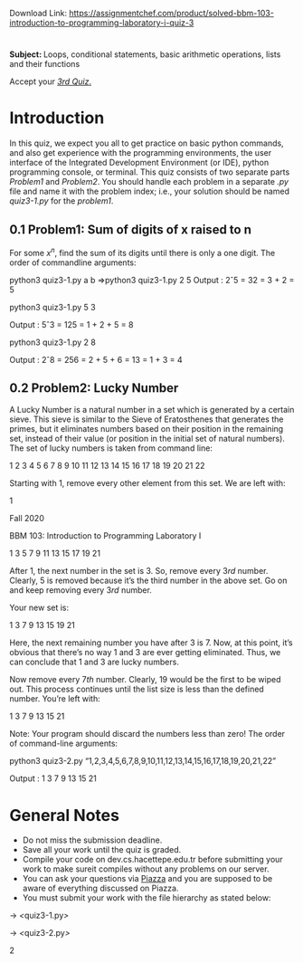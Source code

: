 Download Link: https://assignmentchef.com/product/solved-bbm-103-introduction-to-programming-laboratory-i-quiz-3
<br>
<h1></h1>

<strong>Subject: </strong>Loops, conditional statements, basic arithmetic operations, lists and their functions

Accept your <a href="https://classroom.github.com/a/DeJZuKk9"><em>3rd Quiz</em></a><a href="https://classroom.github.com/a/DeJZuKk9">.</a>

<h1>Introduction</h1>

In this quiz, we expect you all to get practice on basic python commands, and also get experience with the programming environments, the user interface of the Integrated Development Environment (or IDE), python programming console, or terminal. This quiz consists of two separate parts <em>Problem1 </em>and <em>Problem2</em>. You should handle each problem in a separate <em>.py </em>file and name it with the problem index; i.e., your solution should be named <em>quiz3-1.py </em>for the <em>problem1</em>.

<h2>0.1         Problem1: Sum of digits of x raised to n</h2>

For some <em>x<sup>n</sup></em>, find the sum of its digits until there is only a one digit. The order of commandline arguments:

python3 quiz3-1.py a b =&gt;python3 quiz3-1.py 2 5 Output : 2ˆ5 = 32 = 3 + 2 = 5

python3 quiz3-1.py 5 3

Output : 5ˆ3 = 125 = 1 + 2 + 5 = 8

python3 quiz3-1.py 2 8

Output : 2ˆ8 = 256 = 2 + 5 + 6 = 13 = 1 + 3 = 4

<h2>0.2       Problem2: Lucky Number</h2>

A Lucky Number is a natural number in a set which is generated by a certain sieve. This sieve is similar to the Sieve of Eratosthenes that generates the primes, but it eliminates numbers based on their position in the remaining set, instead of their value (or position in the initial set of natural numbers). The set of lucky numbers is taken from command line:

1 2 3 4 5 6 7 8 9 10 11 12 13 14 15 16 17 18 19 20 21 22

Starting with 1, remove every other element from this set. We are left with:

1

Fall 2020

BBM 103: Introduction to Programming Laboratory I

1 3 5 7 9 11 13 15 17 19 21

After 1, the next number in the set is 3. So, remove every 3<em>rd </em>number. Clearly, 5 is removed because it’s the third number in the above set. Go on and keep removing every 3<em>rd </em>number.

Your new set is:

1 3 7 9 13 15 19 21

Here, the next remaining number you have after 3 is 7. Now, at this point, it’s obvious that there’s no way 1 and 3 are ever getting eliminated. Thus, we can conclude that 1 and 3 are lucky numbers.

Now remove every 7<em>th </em>number. Clearly, 19 would be the first to be wiped out. This process continues until the list size is less than the defined number. You’re left with:

1 3 7 9 13 15 21

Note: Your program should discard the numbers less than zero! The order of command-line arguments:

python3 quiz3-2.py “1,2,3,4,5,6,7,8,9,10,11,12,13,14,15,16,17,18,19,20,21,22”

Output : 1 3 7 9 13 15 21

<h1>General Notes</h1>

<ul>

 <li>Do not miss the submission deadline.</li>

 <li>Save all your work until the quiz is graded.</li>

 <li>Compile your code on dev.cs.hacettepe.edu.tr before submitting your work to make sureit compiles without any problems on our server.</li>

 <li>You can ask your questions via <a href="https://piazza.com/class/kfb2mdrvkk23rn">Piazza</a> and you are supposed to be aware of everything discussed on Piazza.</li>

 <li>You must submit your work with the file hierarchy as stated below:</li>

</ul>

→ <em>&lt;</em>quiz3-1.py<em>&gt;</em>

→ <em>&lt;</em>quiz3-2.py<em>&gt;</em>

2